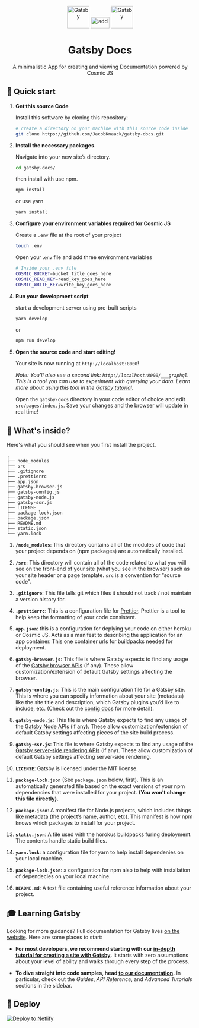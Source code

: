 <p align="center">
  <a href="https://www.gatsbyjs.org">
    <img alt="Gatsby" src="https://www.gatsbyjs.org/monogram.svg" width="60" />
  </a>
  <img alt="add" src="https://www.svgrepo.com/show/13238/plus-cross.svg" height="30" width="50">
  <a href="https://cosmicjs.com">
    <img alt="Gatsby" src="https://cosmicjs.com/images/logo.svg" width="60" />
  </a>
</p>
<h1 align="center">
  Gatsby Docs
</h1>
<p align="center">A minimalistic App for creating and viewing Documentation powered by Cosmic JS<p>

## 🚀 Quick start

1.  **Get this source Code**

    Install this software by cloning this repository:

    ```sh
    # create a directory on your machine with this source code inside
    git clone https://github.com/JacobKnaack/gatsby-docs.git
    ```

2.  **Install the necessary packages.**

    Navigate into your new site’s directory.

    ```sh
    cd gatsby-docs/
    ```

    then install with use npm.
    ```sh
    npm install
    ```

    or use yarn
    ```sh
    yarn install
    ```

3.  **Configure your environment variables required for Cosmic JS**

    Create a `.env` file at the root of your project

    ```sh
    touch .env
    ```

    Open your .`env` file and add three environment variables
    ```sh
    # Inside your .env file
    COSMIC_BUCKET=bucket_title_goes_here
    COSMIC_READ_KEY=read_key_goes_here
    COSMIC_WRITE_KEY=write_key_goes_here
    ```

4.  **Run your development script**

    start a development server using pre-built scripts
    ```sh
    yarn develop
    ```
    or
    ```sh
    npm run develop
    ```

5.  **Open the source code and start editing!**

    Your site is now running at `http://localhost:8000`!

    _Note: You'll also see a second link: _`http://localhost:8000/___graphql`_. This is a tool you can use to experiment with querying your data. Learn more about using this tool in the [Gatsby tutorial](https://www.gatsbyjs.org/tutorial/part-five/#introducing-graphiql)._

    Open the `gatsby-docs` directory in your code editor of choice and edit `src/pages/index.js`. Save your changes and the browser will update in real time!

## 🧐 What's inside?

Here's what you should see when you first install the project.

    .
    ├── node_modules
    ├── src
    ├── .gitignore
    ├── .prettierrc
    ├── app.json
    ├── gatsby-browser.js
    ├── gatsby-config.js
    ├── gatsby-node.js
    ├── gatsby-ssr.js
    ├── LICENSE
    ├── package-lock.json
    ├── package.json
    ├── README.md
    ├── static.json
    └── yarn.lock

1.  **`/node_modules`**: This directory contains all of the modules of code that your project depends on (npm packages) are automatically installed.

2.  **`/src`**: This directory will contain all of the code related to what you will see on the front-end of your site (what you see in the browser) such as your site header or a page template. `src` is a convention for “source code”.

3.  **`.gitignore`**: This file tells git which files it should not track / not maintain a version history for.

4.  **`.prettierrc`**: This is a configuration file for [Prettier](https://prettier.io/). Prettier is a tool to help keep the formatting of your code consistent.

5. **`app.json`**: this is a configuration for deplying your code on either heroku or Cosmic JS.  Acts as a manifest to describing the application for an app container.  This one container urls for buildpacks needed for deployment.

6.  **`gatsby-browser.js`**: This file is where Gatsby expects to find any usage of the [Gatsby browser APIs](https://www.gatsbyjs.org/docs/browser-apis/) (if any). These allow customization/extension of default Gatsby settings affecting the browser.

7.  **`gatsby-config.js`**: This is the main configuration file for a Gatsby site. This is where you can specify information about your site (metadata) like the site title and description, which Gatsby plugins you’d like to include, etc. (Check out the [config docs](https://www.gatsbyjs.org/docs/gatsby-config/) for more detail).

8.  **`gatsby-node.js`**: This file is where Gatsby expects to find any usage of the [Gatsby Node APIs](https://www.gatsbyjs.org/docs/node-apis/) (if any). These allow customization/extension of default Gatsby settings affecting pieces of the site build process.

9.  **`gatsby-ssr.js`**: This file is where Gatsby expects to find any usage of the [Gatsby server-side rendering APIs](https://www.gatsbyjs.org/docs/ssr-apis/) (if any). These allow customization of default Gatsby settings affecting server-side rendering.

10.  **`LICENSE`**: Gatsby is licensed under the MIT license.

11. **`package-lock.json`** (See `package.json` below, first). This is an automatically generated file based on the exact versions of your npm dependencies that were installed for your project. **(You won’t change this file directly).**

12. **`package.json`**: A manifest file for Node.js projects, which includes things like metadata (the project’s name, author, etc). This manifest is how npm knows which packages to install for your project.

13. **`static.json`**: A file used with the horokus buildpacks furing deployment.  The contents handle static build files.

14. **`yarn.lock`**: a configuration file for yarn to help install dependenies on your local machine.
    
15. **`package-lock.json`**: a configuration for npm also to help with installation of dependecies on your local machine.

16. **`README.md`**: A text file containing useful reference information about your project.

## 🎓 Learning Gatsby

Looking for more guidance? Full documentation for Gatsby lives [on the website](https://www.gatsbyjs.org/). Here are some places to start:

- **For most developers, we recommend starting with our [in-depth tutorial for creating a site with Gatsby](https://www.gatsbyjs.org/tutorial/).** It starts with zero assumptions about your level of ability and walks through every step of the process.

- **To dive straight into code samples, head [to our documentation](https://www.gatsbyjs.org/docs/).** In particular, check out the _Guides_, _API Reference_, and _Advanced Tutorials_ sections in the sidebar.

## 💫 Deploy

[![Deploy to Netlify](https://www.netlify.com/img/deploy/button.svg)](https://app.netlify.com/start/deploy?repository=https://github.com/gatsbyjs/gatsby-starter-default)
